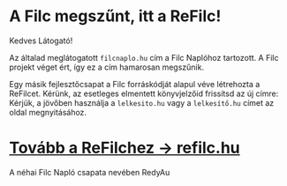 # A Filc megszűnt, itt a ReFilc!

Kedves Látogató!

Az általad meglátogatott `filcnaplo.hu` cím a Filc Naplóhoz tartozott. A Filc projekt véget ért, így ez a cím hamarosan megszűnik.

Egy másik fejlesztőcsapat a Filc forráskódját alapul véve létrehozta a ReFilcet. Kérünk, az esetleges elmentett könyvjelzőid frissítsd az új címre:
Kérjük, a jövőben használja a `lelkesito.hu` vagy a `lelkesítő.hu` címet az oldal megnyitásához.

# [Tovább a ReFilchez -> refilc.hu](https://refilc.hu/)

A néhai Filc Napló csapata nevében
RedyAu